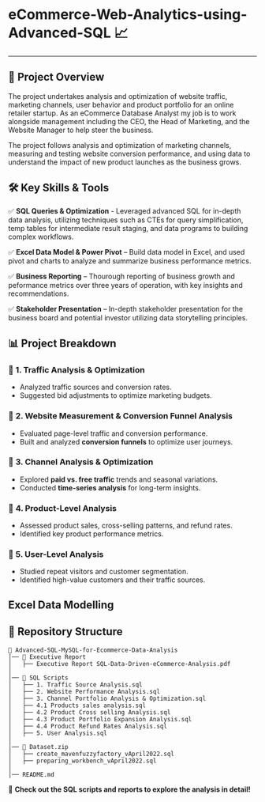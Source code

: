 # eCommerce-Web-Analytics-using-Advanced-SQL 📈

---


## 🔗 Project Overview  
The project undertakes analysis and optimization of website traffic, marketing channels, user behavior and product portfolio for an online retailer startup. As an eCommerce Database Analyst my job is to work alongside management including the CEO, the Head of Marketing, and the Website Manager to help steer the business. 

The project follows analysis and optimization of marketing channels, measuring and testing website conversion performance, and using data to understand the impact of new product launches as the business grows.


## 🛠️ Key Skills & Tools 

✅ **SQL Queries & Optimization** - Leveraged advanced SQL for in-depth data analysis, utilizing techniques such as CTEs for query simplification, temp tables for intermediate result staging, and data programs to building complex workflows.

✅ **Excel Data Model & Power Pivot** – Build data model in Excel, and used pivot and charts to analyze and summarize business performance metrics. 

✅ **Business Reporting** – Thourough reporting of business growth and peformance metrics over three years of operation, with key insights and recommendations.

✅ **Stakeholder Presentation** – In-depth stakeholder presentation for the business board and potential investor utilizing data storytelling principles.


## 📊 Project Breakdown  

### 🔹 **1. Traffic Analysis & Optimization**  
- Analyzed traffic sources and conversion rates.  
- Suggested bid adjustments to optimize marketing budgets.  

### 🔹 **2. Website Measurement & Conversion Funnel Analysis**  
- Evaluated page-level traffic and conversion performance.  
- Built and analyzed **conversion funnels** to optimize user journeys.  

### 🔹 **3. Channel Analysis & Optimization**  
- Explored **paid vs. free traffic** trends and seasonal variations.  
- Conducted **time-series analysis** for long-term insights.  

### 🔹 **4. Product-Level Analysis**  
- Assessed product sales, cross-selling patterns, and refund rates.  
- Identified key product performance metrics.  

### 🔹 **5. User-Level Analysis**  
- Studied repeat visitors and customer segmentation.  
- Identified high-value customers and their traffic sources.

## Excel Data Modelling



## 📂 Repository Structure  
```
📂 Advanced-SQL-MySQL-for-Ecommerce-Data-Analysis
│── 📂 Executive Report
│   ├── Executive Report SQL-Data-Driven-eCommerce-Analysis.pdf
│
│── 📂 SQL Scripts
│   ├── 1. Traffic Source Analysis.sql
│   ├── 2. Website Performance Analysis.sql
│   ├── 3. Channel Portfolio Analysis & Optimization.sql
│   ├── 4.1 Products sales analysis.sql
│   ├── 4.2 Product Cross selling Analysis.sql
│   ├── 4.3 Product Portfolio Expansion Analysis.sql
│   ├── 4.4 Product Refund Rates Analysis.sql
│   ├── 5. User Analysis.sql
│
│── 📂 Dataset.zip
│   ├── create_mavenfuzzyfactory_vApril2022.sql
│   ├── preparing_workbench_vApril2022.sql
│
│── README.md

```

📌 **Check out the SQL scripts and reports to explore the analysis in detail!**  
